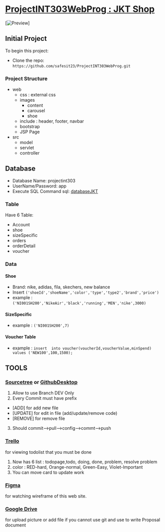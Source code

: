 # [ProjectINT303WebProg : JKT Shop](https://github.com/safesit23/ProjectINT303WebProg/)

[![Preview](https://drive.google.com/file/d/1iUDyuMgJdI6gWMuIsb9VMEYRrRo5ff6v/view?usp=sharing)]

## Initial Project

To begin this project:
* Clone the repo: `https://github.com/safesit23/ProjectINT303WebProg.git`

### Project Structure
* web
  * css : external css
  * images 
     * content
     * carousel
     * shoe
  * include : header, footer, navbar
  * bootstrap
  * JSP Page
* src
  * model
  * servlet
  * controller

## Database
* Database Name: projectint303
* UserName/Password: app
* Execute SQL Command sql: [databaseJKT](https://github.com/safesit23/ProjectINT303WebProg/blob/master/databaseJKT.sql)

### Table
Have 6 Table:
* Account         
* shoe           
* sizeSpecific
* orders
* orderDetail
* voucher

### Data

#### Shoe
- Brand: nike, adidas, fila, skechers, new balance
- Insert `('shoeId','shoeName','color','type','type2','brand','price')`
- example : `('NI001SH200','NikeAir','black','running','MEN','nike',3000)`

#### SizeSpecific
- example : `('NI001SH200',7)`

#### Voucher Table
- example : 
`insert  into voucher(voucherId,voucherValue,minSpend) values
('NEW100',100,1500);`


## TOOLS
### [Sourcetree](https://www.sourcetreeapp.com) or [GithubDesktop](https://desktop.github.com)
1. Allow to use Branch DEV Only
2. Every Commit must have prefix
  * [ADD] for add new file
  * [UPDATE] for edit in file (add/update/remove code)
  * [REMOVE] for remove file
3. Should commit-->pull-->config-->commt-->push

### [Trello](https://trello.com/b/EAqZi1hF/projectint303webpro)
for viewing todolist that you must be done
1. Now has 6 list : todopage,todo, doing, done, problem, resolve problem
2. color : RED-hard, Orange-normal, Green-Easy, Violet-Important
3. You can move card to update work

### [Figma](https://www.figma.com/files/team/639718251727099957/INT303-Webprog)
for watching wireframe of this web site.

### [Google Drive](https://drive.google.com/drive/folders/1iK_DfumIu-DqvwigPUIg_xvcU_yJVufW?usp=sharing)
for upload picture or add file if you cannot use git and use to write Proposal document
